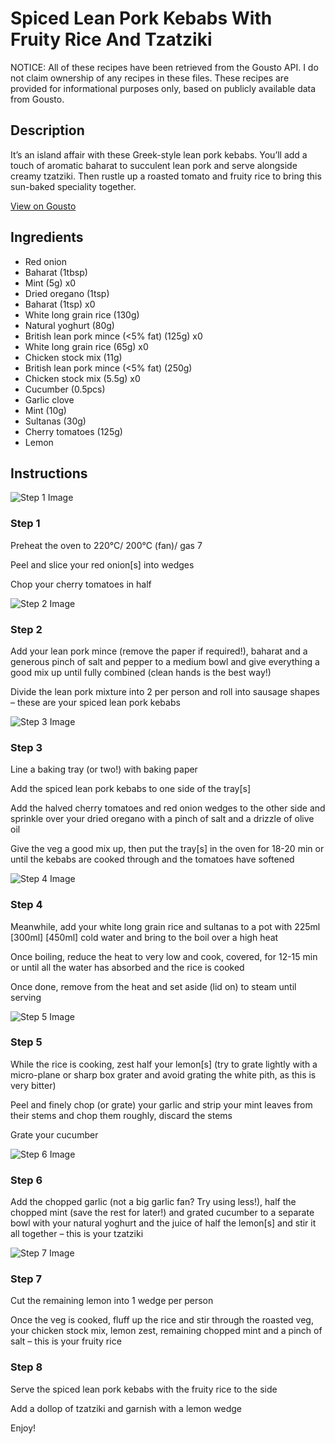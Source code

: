 # Spiced Lean Pork Kebabs With Fruity Rice And Tzatziki

NOTICE: All of these recipes have been retrieved from the Gousto API. I do not claim ownership of any recipes in these files. These recipes are provided for informational purposes only, based on publicly available data from Gousto.

## Description

It’s an island affair with these Greek-style lean pork kebabs. You’ll add a touch of aromatic baharat to succulent lean pork and serve alongside creamy tzatziki. Then rustle up a roasted tomato and fruity rice to bring this sun-baked speciality together.

[View on Gousto](https://www.gousto.co.uk/recipes/cookbook/spiced-lean-pork-kebabs-with-fruity-couscous-and-tzatziki)

## Ingredients

- Red onion
- Baharat (1tbsp)
- Mint (5g) x0
- Dried oregano (1tsp)
- Baharat (1tsp) x0
- White long grain rice (130g)
- Natural yoghurt (80g)
- British lean pork mince (<5% fat) (125g) x0
- White long grain rice (65g) x0
- Chicken stock mix (11g)
- British lean pork mince (<5% fat) (250g)
- Chicken stock mix (5.5g) x0
- Cucumber (0.5pcs)
- Garlic clove
- Mint (10g)
- Sultanas (30g)
- Cherry tomatoes (125g)
- Lemon

## Instructions

![Step 1 Image](https://production-media.gousto.co.uk/cms/recipe-step-image/Step-1-1717664166106-x200.jpg)

### Step 1

Preheat the oven to 220°C/ 200°C (fan)/ gas 7

Peel and slice your red onion[s] into wedges

Chop your cherry tomatoes in half

![Step 2 Image](https://production-media.gousto.co.uk/cms/recipe-step-image/Step-2-1717664170700-x200.jpg)

### Step 2

Add your lean pork mince (remove the paper if required!), baharat and a generous pinch of salt and pepper to a medium bowl and give everything a good mix up until fully combined (clean hands is the best way!)

Divide the lean pork mixture into 2 per person and roll into sausage shapes – these are your spiced lean pork kebabs

![Step 3 Image](https://production-media.gousto.co.uk/cms/recipe-step-image/Step-3-1717664175448-x200.jpg)

### Step 3

Line a baking tray (or two!) with baking paper

Add the spiced lean pork kebabs to one side of the tray[s]

Add the halved cherry tomatoes and red onion wedges to the other side and sprinkle over your dried oregano with a pinch of salt and a drizzle of olive oil

Give the veg a good mix up, then put the tray[s] in the oven for 18-20 min or until the kebabs are cooked through and the tomatoes have softened

![Step 4 Image](https://production-media.gousto.co.uk/cms/recipe-step-image/step-4-1718273696791-x200.jpg)

### Step 4

Meanwhile, add your white long grain rice and sultanas to a pot with 225ml <span class="text-purple">[300ml]</span><span class="text-danger"> [450ml]</span> cold water and bring to the boil over a high heat

Once boiling, reduce the heat to very low and cook, covered, for 12-15 min or until all the water has absorbed and the rice is cooked

Once done, remove from the heat and set aside (lid on) to steam until serving

![Step 5 Image](https://production-media.gousto.co.uk/cms/recipe-step-image/Step-4-1718273062079-x200.jpg)

### Step 5

While the rice is cooking, zest half your lemon[s] (try to grate lightly with a micro-plane or sharp box grater and avoid grating the white pith, as this is very bitter)

Peel and finely chop (or grate) your garlic and strip your mint leaves from their stems and chop them roughly, discard the stems

Grate your cucumber

![Step 6 Image](https://production-media.gousto.co.uk/cms/recipe-step-image/Step-6-1717664185376-x200.jpg)

### Step 6

Add the chopped garlic (not a big garlic fan? Try using less!), half the chopped mint (save the rest for later!) and grated cucumber to a separate bowl with your natural yoghurt and the juice of half the<span class="text-danger"> </span>lemon[s] and stir it all together – this is your tzatziki

![Step 7 Image](https://production-media.gousto.co.uk/cms/recipe-step-image/Step-7-1718797011896-x200.jpg)

### Step 7

Cut the remaining lemon into 1 wedge per person

Once the veg is cooked, fluff up the rice and stir through the roasted veg, your chicken stock mix, lemon zest, remaining chopped mint and a pinch of salt – this is your fruity rice

### Step 8

Serve the spiced lean pork kebabs with the fruity rice to the side

Add a dollop of tzatziki and garnish with a lemon wedge

Enjoy!

